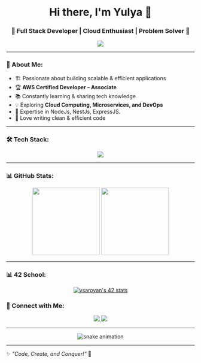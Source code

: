 <h1 align="center">Hi there, I'm Yulya 👋</h1>
<h3 align="center">🚀 Full Stack Developer | Cloud Enthusiast | Problem Solver 🚀</h3>

<p align="center">
  <img src="https://readme-typing-svg.herokuapp.com?font=Fira+Code&size=22&pause=1000&color=00EFFF&center=true&width=450&lines=Full-Stack+Developer;AWS+Certified+Developer;Passionate+about+Tech+%26+Innovation" />
</p>

---

### 🌟 About Me:
- 🏗 Passionate about building scalable & efficient applications
- 🏆 **AWS Certified Developer – Associate**
- 📚 Constantly learning & sharing tech knowledge
- 💡 Exploring **Cloud Computing, Microservices, and DevOps**
- 🎯 Expertise in NodeJs, NestJs, ExpressJS.
- 🎨 Love writing clean & efficient code

---

### 🛠 Tech Stack:

<p align="center">
  <img src="https://skillicons.dev/icons?i=aws,docker,nestjs,nodejs,typescript,mongodb,postgres,redis,react,tailwind,graphql,kubernetes&theme=light" />
</p>

---

### 📊 GitHub Stats:

<p align="center">
  <img src="https://github-readme-stats.vercel.app/api?username=YulyaSaroyan&show_icons=true&theme=radical" height="180" />
  <img src="https://github-readme-streak-stats.herokuapp.com/?user=YulyaSaroyan&theme=radical" height="180" />
</p>

---

### 📊 42 School:

<p align="center">
  <a href="https://github.com/YulyaSaroyan/badge42">
    <img src="https://badge.mediaplus.ma/darkblue/ysaroyan" alt="ysaroyan's 42 stats" />
  </a>
</p>

### 🤝 Connect with Me:

<p align="center">
  <a href="https://linkedin.com/in/yulyaa" target="_blank">
    <img src="https://img.shields.io/badge/LinkedIn-blue?logo=linkedin&logoColor=white" />
  </a>
  <a href="mailto:yulyasaroyan20@gmail.com" target="_blank">
    <img src="https://img.shields.io/badge/Email-D14836?logo=gmail&logoColor=white" />
  </a>
</p>

---

<p align="center">
  <img src="https://github.com/YulyaSaroyan/YulyaSaroyan/blob/output/github-contribution-grid-snake.svg" alt="snake animation" />
</p>

---

✨ _"Code, Create, and Conquer!"_ 🚀 
